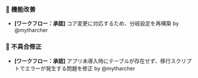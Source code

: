 ### 🚀 機能改善

* **[ワークフロー：承認]** コア変更に対応するため、分岐設定を再構築 by @mytharcher

### 🐛 不具合修正

* **[ワークフロー：承認]** アプリ未導入時にテーブルが存在せず、移行スクリプトでエラーが発生する問題を修正 by @mytharcher
